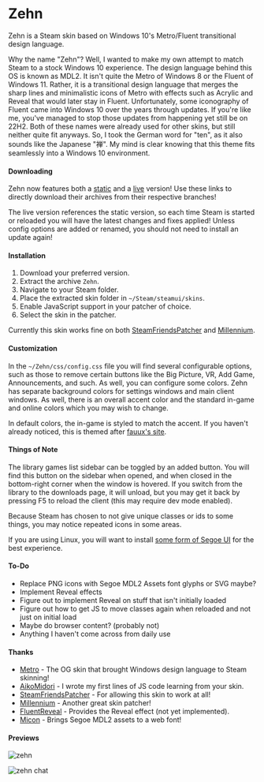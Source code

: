 # Zehn
Zehn is a Steam skin based on Windows 10's Metro/Fluent transitional design language.

Why the name "Zehn"? Well, I wanted to make my own attempt to match Steam to a stock Windows 10 experience. The design language behind this OS is known as MDL2. It isn't quite the Metro of Windows 8 or the Fluent of Windows 11. Rather, it is a transitional design language that merges the sharp lines and minimalistic icons of Metro with effects such as Acrylic and Reveal that would later stay in Fluent. Unfortunately, some iconography of Fluent came into Windows 10 over the years through updates. If you're like me, you've managed to stop those updates from happening yet still be on 22H2. Both of these names were already used for other skins, but still neither quite fit anyways. So, I took the German word for "ten", as it also sounds like the Japanese "禅". My mind is clear knowing that this theme fits seamlessly into a Windows 10 environment.

#### Downloading
Zehn now features both a [static](https://github.com/yurisuika/Zehn/archive/refs/heads/master.zip) and a [live](https://github.com/yurisuika/Zehn/archive/refs/heads/live.zip) version! Use these links to directly download their archives from their respective branches!

The live version references the static version, so each time Steam is started or reloaded you will have the latest changes and fixes applied! Unless config options are added or renamed, you should not need to install an update again!

#### Installation
1. Download your preferred version.
2. Extract the archive `Zehn`.
3. Navigate to your Steam folder.
4. Place the extracted skin folder in `~/Steam/steamui/skins`.
5. Enable JavaScript support in your patcher of choice.
6. Select the skin in the patcher.

Currently this skin works fine on both [SteamFriendsPatcher](https://github.com/PhantomGamers/SFP/releases) and [Millennium](https://github.com/ShadowMonster99/millennium-steam-patcher/releases).

#### Customization
In the `~/Zehn/css/config.css` file you will find several configurable options, such as those to remove certain buttons like the Big Picture, VR, Add Game, Announcements, and such. As well, you can configure some colors. Zehn has separate background colors for settings windows and main client windows. As well, there is an overall accent color and the standard in-game and online colors which you may wish to change.

In default colors, the in-game is styled to match the accent. If you haven't already noticed, this is themed after [fauux's site](https://fauux.neocities.org/).

#### Things of Note
The library games list sidebar can be toggled by an added button. You will find this button on the sidebar when opened, and when closed in the bottom-right corner when the window is hovered. If you switch from the library to the downloads page, it will unload, but you may get it back by pressing F5 to reload the client (this may require dev mode enabled).

Because Steam has chosen to not give unique classes or ids to some things, you may notice repeated icons in some areas.

If you are using Linux, you will want to install [some form of Segoe UI](https://github.com/abhayghatpande/segoe-fonts) for the best experience.

#### To-Do
- Replace PNG icons with Segoe MDL2 Assets font glyphs or SVG maybe?
- Implement Reveal effects
- Figure out to implement Reveal on stuff that isn't initially loaded
- Figure out how to get JS to move classes again when reloaded and not just on initial load
- Maybe do browser content? (probably not)
- Anything I haven't come across from daily use

#### Thanks
- [Metro](https://steamcommunity.com/groups/metroskin) - The OG skin that brought Windows design language to Steam skinning!
- [AikoMidori](https://github.com/AikoMidori/SteamSkins) - I wrote my first lines of JS code learning from your skin.
- [SteamFriendsPatcher](https://github.com/PhantomGamers/SFP/releases) - For allowing this skin to work at all!
- [Millennium](https://github.com/ShadowMonster99/millennium-steam-patcher) - Another great skin patcher!
- [FluentReveal](https://github.com/aleversn/FluentReveal) - Provides the Reveal effect (not yet implemented).
- [Micon](https://github.com/xtoolkit/Micon) - Brings Segoe MDL2 assets to a web font!

#### Previews
![zehn](https://i.imgur.com/vhgKlSv.png)

![zehn chat](https://i.imgur.com/CygmIMp.gif)
